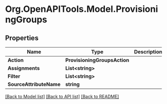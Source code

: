 # Org.OpenAPITools.Model.ProvisioningGroups

## Properties

Name | Type | Description | Notes
------------ | ------------- | ------------- | -------------
**Action** | **ProvisioningGroupsAction** |  | [optional] 
**Assignments** | **List&lt;string&gt;** |  | [optional] 
**Filter** | **List&lt;string&gt;** |  | [optional] 
**SourceAttributeName** | **string** |  | [optional] 

[[Back to Model list]](../README.md#documentation-for-models) [[Back to API list]](../README.md#documentation-for-api-endpoints) [[Back to README]](../README.md)

